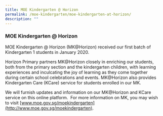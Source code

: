 ```yaml
---
title: MOE Kindergarten @ Horizon
permalink: /moe-kindergarten/moe-kindergarten-at-horizon/
description: ""
---
```

### **MOE Kindergarten @ Horizon**
MOE Kindergarten @ Horizon (MK@Horizon) received our first batch of Kindergarten 1 students in January 2020.

Horizon Primary partners MK@Horizon closely in enriching our students, both from the primary section and the kindergarten children, with learning experiences and inculcating the joy of learning as they come together during certain school celebrations and events. MK@Horizon also provides Kindergarten Care (KCare) service for students enrolled in our MK.   

We will furnish updates and information on our MK@Horizon and KCare service on this online platform.  For more information on MK, you may wish to visit [www.moe.gov.sg/moekindergarten](http://www.moe.gov.sg/moekindergarten).

